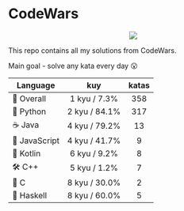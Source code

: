 # CodeWars

<p align="center">
  <img src="https://www.codewars.com/users/yurii_karabas/badges/large">
</p>

This repo contains all my solutions from CodeWars.

Main goal - solve any kata every day :open_mouth:

| Language                | kuy              | katas                 |
|---                      |:---:             |:---:                  |
|:dizzy: Overall          | 1 kyu / 7.3%    | 358       |
|:snake: Python           | 2 kyu / 84.1%     | 317        |
|:coffee: Java            | 4 kyu / 79.2%       | 13          |
|:see_no_evil: JavaScript | 4 kyu / 41.7% | 9    |
|:seedling: Kotlin        | 6 kyu / 9.2%     | 8        |
|:hammer_and_wrench: C++  | 5 kyu / 1.2%        | 7           |
|:wrench: C               | 8 kyu / 30.0%          | 2             |
|:link: Haskell           | 8 kyu / 60.0%    | 5       |